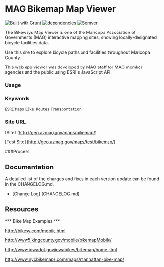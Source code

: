 # MAG Bikemap Map Viewer

[![Built with Grunt](https://cdn.gruntjs.com/builtwith.png)](http://gruntjs.com/)
[![dependencies](https://david-dm.org/vwolfley/MyProject.png)](https://david-dm.org/vwolfley/MyProject)
[![Semver](http://img.shields.io/SemVer/2.0.0.png)](http://semver.org/spec/v2.0.0.html)

The Bikeways Map Viewer is one of the Maricopa Association of Governments (MAG) interactive mapping sites, showing locally-designated bicycle facilities data.

Use this site to explore bicycle paths and facilities throughout Maricopa County.

This web app viewer was developed by MAG staff for MAG member agencies and the public using ESRI's JavaScript API.

### Usage

### Keywords

`ESRI` `Maps` `Bike Routes` `Transportation`

### Site URL

  [Site] (http://geo.azmag.gov/maps/bikemap/)
    
  [Test Site] (http://geo.azmag.gov/maps/test/bikemap/)

###Process

## Documentation

A detailed list of the changes and fixes in each version update can be found in the CHANGELOG.md.

- [Change Log] (CHANGELOG.md)

## Resources

*** Bike Map Examples ***

http://bikesy.com/mobile.html

http://www5.kingcounty.gov/mobile/bikemapMobile/

http://www.iowadot.gov/iowabikes/bikemap/home.html

http://www.nycbikemaps.com/maps/manhattan-bike-map/

